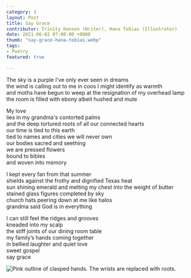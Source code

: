 ```yaml
---
category: 3
layout: Post
title: Say Grace
contributor: Trinity Hansen (Writer), Hana Tobias (Illustrator)
date: 2021-06-02 07:00:00 +0000
thumb: "say-grace-hana-tobias.webp"
tags: 
- Poetry
featured: true

---
```

The sky is a purple I’ve only ever seen in dreams<br/>
the wind is calling out to me in coos I might identify as warmth<br/>
and moths have begun to weep at the resignation of my overhead lamp<br/>
the room is filled with ebony albeit hushed and mute

My love<br/>
lies in my grandma's contorted palms<br/>
and the deep tortured roots of all our connected hearts<br/>
our time is tied to this earth<br/>
tied to names and cities we will never own<br/>
our bodies sacred and seething<br/>
we are pressed flowers<br/>
bound to bibles<br/>
and woven into memory

I kept every fan from that summer<br/>
shields against the frothy and dignified Texas heat<br/>
sun shining emerald and melting my chest into the weight of butter<br/>
stained glass figures completed by sky<br/>
church hats peering down at me like halos<br/>
grandma said God is in everything

I can still feel the ridges and grooves<br/>
kneaded into my scalp<br/>
the stiff joints of our dining room table<br/>
my family’s hands coming together<br/>
in bellied laughter and quiet love<br/>
sweet gospel<br/>
say grace

<img src="{{ site.baseurl }}/uploads/say-grace-hana-tobias.png" 
    alt="Pink outline of clasped hands. The wrists are replaced with roots." 
    class="w450">